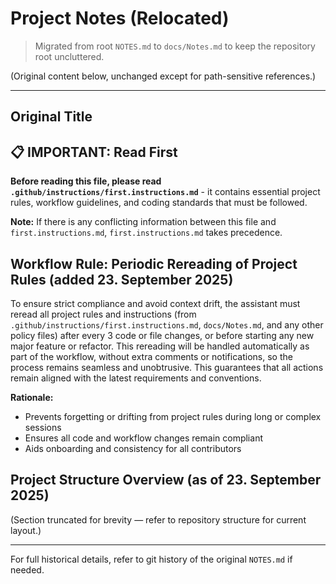# Project Notes (Relocated)

> Migrated from root `NOTES.md` to `docs/Notes.md` to keep the repository root uncluttered.

(Original content below, unchanged except for path-sensitive references.)

---

## Original Title

## 📋 IMPORTANT: Read First

**Before reading this file, please read `.github/instructions/first.instructions.md`** - it contains essential project rules, workflow guidelines, and coding standards that must be followed.

**Note:** If there is any conflicting information between this file and `first.instructions.md`, `first.instructions.md` takes precedence.

## Workflow Rule: Periodic Rereading of Project Rules (added 23. September 2025)

To ensure strict compliance and avoid context drift, the assistant must reread all project rules and instructions (from `.github/instructions/first.instructions.md`, `docs/Notes.md`, and any other policy files) after every 3 code or file changes, or before starting any new major feature or refactor. This rereading will be handled automatically as part of the workflow, without extra comments or notifications, so the process remains seamless and unobtrusive. This guarantees that all actions remain aligned with the latest requirements and conventions.

**Rationale:**

- Prevents forgetting or drifting from project rules during long or complex sessions
- Ensures all code and workflow changes remain compliant
- Aids onboarding and consistency for all contributors

## Project Structure Overview (as of 23. September 2025)

(Section truncated for brevity — refer to repository structure for current layout.)

---

For full historical details, refer to git history of the original `NOTES.md` if needed.
